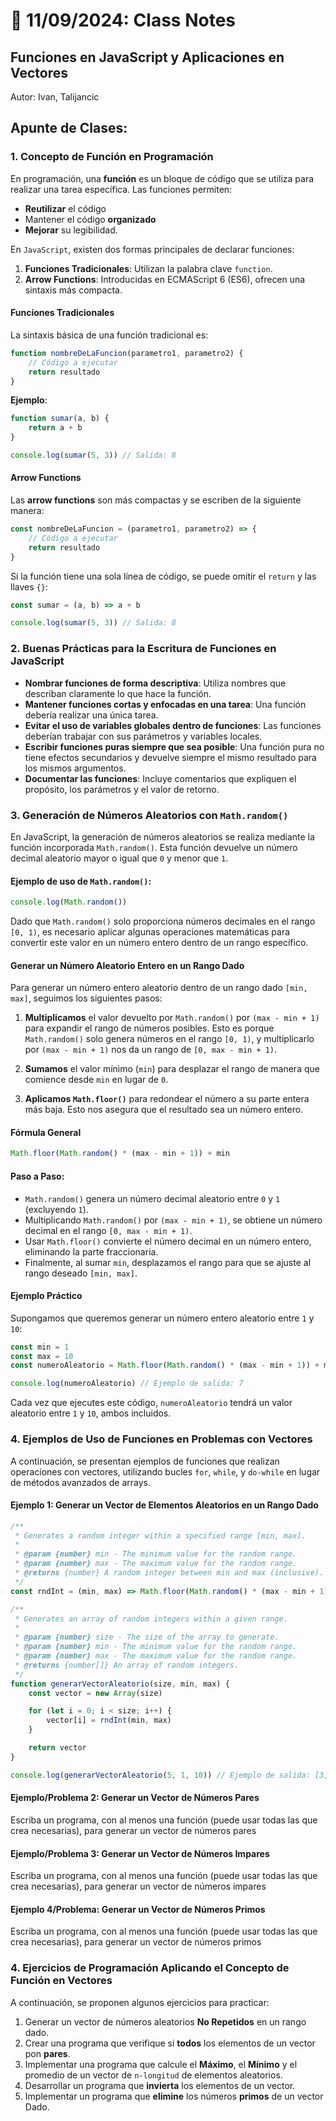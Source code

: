 # 📝 11/09/2024: Class Notes

## Funciones en JavaScript y Aplicaciones en Vectores
Autor: Ivan, Talijancic

## Apunte de Clases:

### 1. Concepto de Función en Programación

En programación, una **función** es un bloque de código que se utiliza para realizar una tarea específica. Las funciones permiten:

- **Reutilizar** el código
- Mantener el código **organizado**
- **Mejorar** su legibilidad.

En `JavaScript`, existen dos formas principales de declarar funciones:

1. **Funciones Tradicionales**: Utilizan la palabra clave `function`.
2. **Arrow Functions**: Introducidas en ECMAScript 6 (ES6), ofrecen una sintaxis más compacta.

#### Funciones Tradicionales

La sintaxis básica de una función tradicional es:

```js
function nombreDeLaFuncion(parametro1, parametro2) {
    // Código a ejecutar
    return resultado
}
```

**Ejemplo**:

```js
function sumar(a, b) {
    return a + b
}

console.log(sumar(5, 3)) // Salida: 8
```

#### Arrow Functions

Las **arrow functions** son más compactas y se escriben de la siguiente manera:

```js
const nombreDeLaFuncion = (parametro1, parametro2) => {
    // Código a ejecutar
    return resultado
}
```

Si la función tiene una sola línea de código, se puede omitir el `return` y las llaves `{}`:

```js
const sumar = (a, b) => a + b

console.log(sumar(5, 3)) // Salida: 8
```

### 2. Buenas Prácticas para la Escritura de Funciones en JavaScript

- **Nombrar funciones de forma descriptiva**: Utiliza nombres que describan claramente lo que hace la función.
- **Mantener funciones cortas y enfocadas en una tarea**: Una función debería realizar una única tarea.
- **Evitar el uso de variables globales dentro de funciones**: Las funciones deberían trabajar con sus parámetros y variables locales.
- **Escribir funciones puras siempre que sea posible**: Una función pura no tiene efectos secundarios y devuelve siempre el mismo resultado para los mismos argumentos.
- **Documentar las funciones**: Incluye comentarios que expliquen el propósito, los parámetros y el valor de retorno.

### 3. Generación de Números Aleatorios con `Math.random()`

En JavaScript, la generación de números aleatorios se realiza mediante la función incorporada `Math.random()`. Esta función devuelve un número decimal aleatorio mayor o igual que `0` y menor que `1`.

#### Ejemplo de uso de `Math.random()`:

```js
console.log(Math.random())
```

Dado que `Math.random()` solo proporciona números decimales en el rango `[0, 1)`, es necesario aplicar algunas operaciones matemáticas para convertir este valor en un número entero dentro de un rango específico.

#### Generar un Número Aleatorio Entero en un Rango Dado

Para generar un número entero aleatorio dentro de un rango dado `[min, max]`, seguimos los siguientes pasos:

1. **Multiplicamos** el valor devuelto por `Math.random()` por `(max - min + 1)` para expandir el rango de números posibles. Esto es porque `Math.random()` solo genera números en el rango `[0, 1)`, y multiplicarlo por `(max - min + 1)` nos da un rango de `[0, max - min + 1)`.

2. **Sumamos** el valor mínimo (`min`) para desplazar el rango de manera que comience desde `min` en lugar de `0`.

3. **Aplicamos `Math.floor()`** para redondear el número a su parte entera más baja. Esto nos asegura que el resultado sea un número entero.

#### Fórmula General

```js
Math.floor(Math.random() * (max - min + 1)) + min
```

#### Paso a Paso:

- `Math.random()` genera un número decimal aleatorio entre `0` y `1` (excluyendo `1`).
- Multiplicando `Math.random()` por `(max - min + 1)`, se obtiene un número decimal en el rango `[0, max - min + 1)`.
- Usar `Math.floor()` convierte el número decimal en un número entero, eliminando la parte fraccionaria.
- Finalmente, al sumar `min`, desplazamos el rango para que se ajuste al rango deseado `[min, max]`.

#### Ejemplo Práctico

Supongamos que queremos generar un número entero aleatorio entre `1` y `10`:

```js
const min = 1
const max = 10
const numeroAleatorio = Math.floor(Math.random() * (max - min + 1)) + min

console.log(numeroAleatorio) // Ejemplo de salida: 7
```

Cada vez que ejecutes este código, `numeroAleatorio` tendrá un valor aleatorio entre `1` y `10`, ambos incluidos.

### 4. Ejemplos de Uso de Funciones en Problemas con Vectores

A continuación, se presentan ejemplos de funciones que realizan operaciones con vectores, utilizando bucles `for`, `while`, y `do-while` en lugar de métodos avanzados de arrays.

#### Ejemplo 1: Generar un Vector de Elementos Aleatorios en un Rango Dado

```js
/**
 * Generates a random integer within a specified range [min, max].
 *
 * @param {number} min - The minimum value for the random range.
 * @param {number} max - The maximum value for the random range.
 * @returns {number} A random integer between min and max (inclusive).
 */
const rndInt = (min, max) => Math.floor(Math.random() * (max - min + 1)) + min

/**
 * Generates an array of random integers within a given range.
 *
 * @param {number} size - The size of the array to generate.
 * @param {number} min - The minimum value for the random range.
 * @param {number} max - The maximum value for the random range.
 * @returns {number[]} An array of random integers.
 */
function generarVectorAleatorio(size, min, max) {
    const vector = new Array(size)

    for (let i = 0; i < size; i++) {
        vector[i] = rndInt(min, max)
    }

    return vector
}

console.log(generarVectorAleatorio(5, 1, 10)) // Ejemplo de salida: [3, 7, 2, 9, 5]
```

#### Ejemplo/Problema 2: Generar un Vector de Números Pares
Escriba un programa, con al menos una función (puede usar todas las que crea necesarias), para generar un vector de números pares

#### Ejemplo/Problema 3: Generar un Vector de Números Impares
Escriba un programa, con al menos una función (puede usar todas las que crea necesarias), para generar un vector de números impares

#### Ejemplo 4/Problema: Generar un Vector de Números Primos
Escriba un programa, con al menos una función (puede usar todas las que crea necesarias), para generar un vector de números primos

### 4. Ejercicios de Programación Aplicando el Concepto de Función en Vectores

A continuación, se proponen algunos ejercicios para practicar:

1. Generar un vector de números aleatorios **No Repetidos** en un rango dado.
2. Crear una programa que verifique si **todos** los elementos de un vector pon **pares**.
3. Implementar una programa que calcule el **Máximo**, el **Mínimo** y el promedio de un vector de `n-longitud` de elementos aleatorios.
4. Desarrollar un programa que **invierta** los elementos de un vector.
5. Implementar un programa que **elimine** los números **primos** de un vector Dado.
